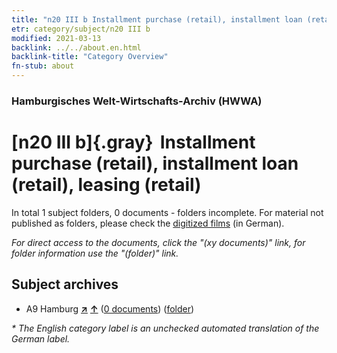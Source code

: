 ```yaml
---
title: "n20 III b Installment purchase (retail), installment loan (retail), leasing (retail)"
etr: category/subject/n20 III b
modified: 2021-03-13
backlink: ../../about.en.html
backlink-title: "Category Overview"
fn-stub: about
---
```


### Hamburgisches Welt-Wirtschafts-Archiv (HWWA)
# [n20 III b]{.gray}&#8201; Installment purchase (retail), installment loan (retail), leasing (retail)&#160; 





In total 1 subject folders, 0 documents - folders incomplete.
For material not published as folders, please check the [digitized films](/film/h1_sh) (in German).

_For direct access to the documents, click the "(xy documents)" link, for folder information use the "(folder)" link._

## Subject archives


- A9 Hamburg [**&nearr;**](../../../geo/i/140905/about.en.html "Hamburg (all folders)") [**&uarr;**](../../../geo/about.en.html#A9 "Country category system") (<a href="https://pm20.zbw.eu/dfgview/sh/140905,182107" title="about: Hamburg : Installment purchase (retail), installment loan (retail), leasing (retail)" target="_blank">0 documents</a>) ([folder](http://purl.org/pressemappe20/folder/sh/140905,182107))


_* The English category label is an unchecked automated translation of the German label._

